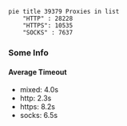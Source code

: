 
```mermaid
pie title 39379 Proxies in list
    "HTTP" : 28228
    "HTTPS": 10535
    "SOCKS" : 7637
```

### Some Info
#### Average Timeout

- mixed: 4.0s
- http: 2.3s
- https: 8.2s
- socks: 6.5s